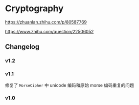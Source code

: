 # Cryptography


https://zhuanlan.zhihu.com/p/80587769

https://www.zhihu.com/question/22506052

## Changelog

### v1.2


### v1.1 

修复了 `MorseCipher` 中 unicode 编码和原始 morse 编码重复的问题

### v1.0

